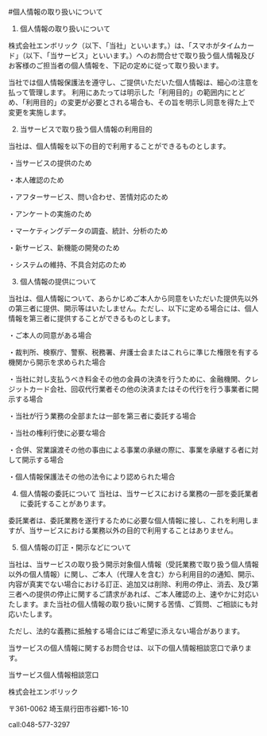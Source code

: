 #個人情報の取り扱いについて

1. 個人情報の取り扱いについて

株式会社エンボリック（以下、「当社」といいます。）は、「スマホがタイムカード」（以下、「当サービス」といいます。）へのお問合せで取り扱う個人情報及びお客様のご担当者の個人情報を、下記の定めに従って取り扱います。

当社では個人情報保護法を遵守し、ご提供いただいた個人情報は、細心の注意を払って管理します。
利用にあたっては明示した「利用目的」の範囲内にとどめ、「利用目的」の変更が必要とされる場合も、その旨を明示し同意を得た上で変更を実施します。

2. 当サービスで取り扱う個人情報の利用目的

当社は、個人情報を以下の目的で利用することができるものとします。

・当サービスの提供のため

・本人確認のため

・アフターサービス、問い合わせ、苦情対応のため

・アンケートの実施のため

・マーケティングデータの調査、統計、分析のため

・新サービス、新機能の開発のため

・システムの維持、不具合対応のため




3. 個人情報の提供について

当社は、個人情報について、あらかじめご本人から同意をいただいた提供先以外の第三者に提供、開示等はいたしません。ただし、以下に定める場合には、個人情報を第三者に提供することができるものとします。

・ご本人の同意がある場合

・裁判所、検察庁、警察、税務署、弁護士会またはこれらに準じた権限を有する機関から開示を求められた場合

・当社に対し支払うべき料金その他の金員の決済を行うために、金融機関、クレジットカード会社、回収代行業者その他の決済またはその代行を行う事業者に開示する場合

・当社が行う業務の全部または一部を第三者に委託する場合

・当社の権利行使に必要な場合

・合併、営業譲渡その他の事由による事業の承継の際に、事業を承継する者に対して開示する場合

・個人情報保護法その他の法令により認められた場合

4. 個人情報の委託について
当社は、当サービスにおける業務の一部を委託業者に委託することがあります。

委託業者は、委託業務を遂行するために必要な個人情報に接し、これを利用しますが、当サービスにおける業務以外の目的で利用することはありません。


5. 個人情報の訂正・開示などについて

当社は、当サービスの取り扱う開示対象個人情報（受託業務で取り扱う個人情報以外の個人情報）に関し、ご本人（代理人を含む）から利用目的の通知、開示、内容が真実でない場合における訂正、追加又は削除、利用の停止、消去、及び第三者への提供の停止に関するご請求があれば、ご本人確認の上、速やかに対応いたします。また当社の個人情報の取り扱いに関する苦情、ご質問、ご相談にも対応いたします。

ただし、法的な義務に抵触する場合にはご希望に添えない場合があります。

当サービスの個人情報に関するお問合せは、以下の個人情報相談窓口で承ります。

当サービス個人情報相談窓口

株式会社エンボリック

〒361-0062 埼玉県行田市谷郷1-16-10

call:048-577-3297
